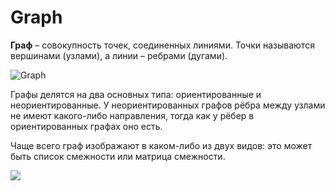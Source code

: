 # Graph

**Граф** – совокупность точек, соединенных линиями. Точки называются вершинами (узлами), а линии – ребрами (дугами).

![Graph](https://habrastorage.org/web/d41/ba5/bf4/d41ba5bf40af46318e91c779008b8c8d.png)

Графы делятся на два основных типа: ориентированные и неориентированные. У неориентированных графов рёбра между узлами не имеют какого-либо направления, тогда как у рёбер в ориентированных графах оно есть.

Чаще всего граф изображают в каком-либо из двух видов: это может быть список смежности или матрица смежности.

![](https://habrastorage.org/web/b1c/9bc/795/b1c9bc7957974d6fb13829b9910d3d78.png)
